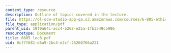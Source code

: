 ```yaml
---
content_type: resource
description: Outline of topics covered in the lecture.
file: https://ol-ocw-studio-app-qa.s3.amazonaws.com/courses/6-805-ethics-and-the-law-on-the-electronic-frontier-fall-2005/0cf7f681d6a92bc4e2cf25260766a221_6805_lec8.pdf
file_type: application/pdf
parent_uid: 19f0a64c-acc4-5262-e25a-1fb3549cb986
resourcetype: Document
title: 6805_lec8.pdf
uid: 0cf7f681-d6a9-2bc4-e2cf-25260766a221
---
```

